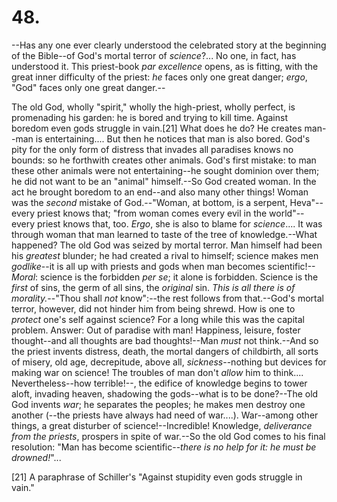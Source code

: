 # 48.

--Has any one ever clearly understood the celebrated story at the
beginning of the Bible--of God's mortal terror of _science_?... No one,
in fact, has understood it. This priest-book _par excellence_ opens, as
is fitting, with the great inner difficulty of the priest: _he_ faces
only one great danger; _ergo_, "God" faces only one great danger.--

The old God, wholly "spirit," wholly the high-priest, wholly perfect, is
promenading his garden: he is bored and trying to kill time. Against
boredom even gods struggle in vain.[21] What does he do? He creates
man--man is entertaining.... But then he notices that man is also bored.
God's pity for the only form of distress that invades all paradises
knows no bounds: so he forthwith creates other animals. God's first
mistake: to man these other animals were not entertaining--he sought
dominion over them; he did not want to be an "animal" himself.--So God
created woman. In the act he brought boredom to an end--and also many
other things! Woman was the _second_ mistake of God.--"Woman, at bottom,
is a serpent, Heva"--every priest knows that; "from woman comes every
evil in the world"--every priest knows that, too. _Ergo_, she is also to
blame for _science_.... It was through woman that man learned to taste
of the tree of knowledge.--What happened? The old God was seized by
mortal terror. Man himself had been his _greatest_ blunder; he had
created a rival to himself; science makes men _godlike_--it is all up
with priests and gods when man becomes scientific!--_Moral_: science is
the forbidden _per se_; it alone is forbidden. Science is the _first_ of
sins, the germ of all sins, the _original_ sin. _This is all there is of
morality._--"Thou shall _not_ know":--the rest follows from that.--God's
mortal terror, however, did not hinder him from being shrewd. How is one
to _protect_ one's self against science? For a long while this was the
capital problem. Answer: Out of paradise with man! Happiness, leisure,
foster thought--and all thoughts are bad thoughts!--Man _must_ not
think.--And so the priest invents distress, death, the mortal dangers of
childbirth, all sorts of misery, old age, decrepitude, above all,
_sickness_--nothing but devices for making war on science! The troubles
of man don't _allow_ him to think.... Nevertheless--how terrible!--, the
edifice of knowledge begins to tower aloft, invading heaven, shadowing
the gods--what is to be done?--The old God invents _war_; he separates
the peoples; he makes men destroy one another (--the priests have always
had need of war....). War--among other things, a great disturber of
science!--Incredible! Knowledge, _deliverance from the priests_,
prospers in spite of war.--So the old God comes to his final resolution:
"Man has become scientific--_there is no help for it: he must be
drowned!_"...

[21] A paraphrase of Schiller's "Against stupidity even gods struggle in
vain."


